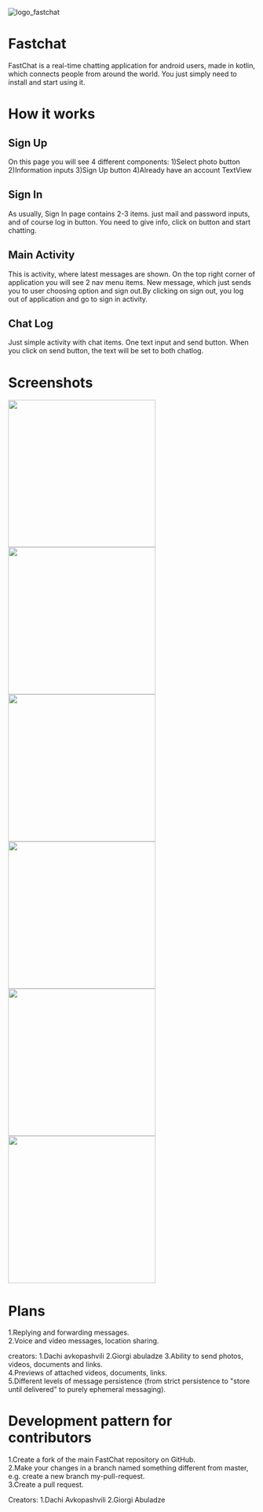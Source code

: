 ![logo_fastchat](https://user-images.githubusercontent.com/73380896/106363007-4cf2c480-633f-11eb-8453-e748b3a4ada6.png)

# **Fastchat** 
FastChat is a real-time chatting application for android users, made in kotlin, which connects people from around the world. You just simply need to install and start using it.

# **How it works** 
## Sign Up ##
On this page you will see 4 different components:
1)Select photo button
2)Information inputs
3)Sign Up button
4)Already have an account TextView

## Sign In ##
As usually, Sign In page contains 2-3 items. just mail and password inputs, and of course log in button. You need to give info, click on button and start chatting.

## Main Activity ##
This is activity, where latest messages are shown. On the top right corner of application you will see 2 nav menu items. New message, which just sends you to user choosing option and sign out.By clicking on sign out, you log out of application and go to sign in activity.

## Chat Log ##
Just simple activity with chat items. One text input and send button. When you click on send button, the text will be set to both chatlog.


# Screenshots
<img src ="https://user-images.githubusercontent.com/73380896/106363536-9395ee00-6342-11eb-958a-61b5169d6c72.png" witdh="100" height="300" /> <img src ="https://user-images.githubusercontent.com/73380896/106363538-942e8480-6342-11eb-986b-f75f6517bc58.png" witdh="100" height="300" />
<img src ="https://user-images.githubusercontent.com/73380896/106363541-94c71b00-6342-11eb-8879-cfd054383cd6.png" witdh="100" height="300" />
<img src ="https://user-images.githubusercontent.com/73380896/106363542-955fb180-6342-11eb-9f6e-2acda187a157.png" witdh="100" height="300" />
<img src ="https://user-images.githubusercontent.com/73380896/106363543-955fb180-6342-11eb-841f-f607ff76cf76.png" witdh="100" height="300" />
<img src ="https://user-images.githubusercontent.com/73380896/106363544-95f84800-6342-11eb-9321-d9b98b507831.png" witdh="100" height="300" />

# Plans
1.Replying and forwarding messages.<br />
2.Voice and video messages, location sharing.<br />

creators:
1.Dachi avkopashvili
2.Giorgi abuladze
3.Ability to send photos, videos, documents and links. <br />
4.Previews of attached videos, documents, links. <br />
5.Different levels of message persistence (from strict persistence to "store until delivered" to purely ephemeral messaging).<br />



# Development pattern for contributors

1.Create a fork of the main FastChat repository on GitHub. <br />
2.Make your changes in a branch named something different from master, e.g. create a new branch my-pull-request.<br />
3.Create a pull request.

Creators:
1.Dachi Avkopashvili
2.Giorgi Abuladze
